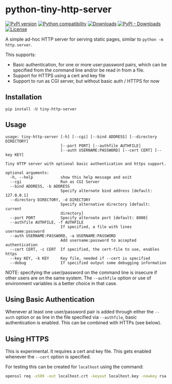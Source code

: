 # python-tiny-http-server

[![PyPi version](https://img.shields.io/pypi/v/tiny-http-server.svg)](https://pypi.python.org/pypi/tiny-http-server/)
[![Python compatibility](https://img.shields.io/pypi/pyversions/tiny-http-server.svg)](https://pypi.python.org/pypi/tiny-http-server/)
[![Downloads](https://static.pepy.tech/personalized-badge/tiny-http-server?period=week&units=none&left_color=blue&right_color=yellow&left_text=Downloads/week)](https://pepy.tech/project/tiny-http-server)
[![PyPI - Downloads](https://img.shields.io/pypi/dm/tiny-http-server)](https://pypistats.org/packages/tiny-http-server)
[![License](https://img.shields.io/github/license/johann-petrak/python-tiny-http-server.svg)](LICENSE)



A simple ad-hoc HTTP server for serving static pages,
similar to `python -m http.server`.

This supports:
* Basic authentication, for one or more user:password pairs, which can be specified from the command line and/or be read in from a file.
* Support for HTTPS using a cert and key file
* Support to run as CGI server, but without basic auth / HTTPS for now

## Installation

`pip install -U tiny-http-server` 

## Usage

```
usage: tiny-http-server [-h] [--cgi] [--bind ADDRESS] [--directory DIRECTORY]
                        [--port PORT] [--authfile AUTHFILE]
                        [--auth USERNAME:PASSWORD] [--cert CERT] [--key KEY]

Tiny HTTP server with optional basic authentication and https support.

optional arguments:
  -h, --help            show this help message and exit
  --cgi                 Run as CGI Server
  --bind ADDRESS, -b ADDRESS
                        Specify alternate bind address [default: 127.0.0.1]
  --directory DIRECTORY, -d DIRECTORY
                        Specify alternative directory [default: current
                        directory]
  --port PORT           Specify alternate port [default: 8000]
  --authfile AUTHFILE, -f AUTHFILE
                        If specified, a file with lines username:password
  --auth USERNAME:PASSWORD, -a USERNAME:PASSWORD
                        Add username:password to accepted authentication
  --cert CERT, -c CERT  If specified, the cert-file to use, enables https
  --key KEY, -k KEY     Key file, needed if --cert is specified
  --debug               If specified output some debugging information
```

NOTE: specifying the user/password on the command line is insecure if other users are on the same system. The `--authfile` option or use of environment variables is a better choice in that case. 


## Using Basic Authentication

Whenever at least one user/password pair is added through 
either the `--auth` option or as line in the file specified
via `--authfile`, basic authentication is enabled. 
This can be combined with HTTPs (see below).

## Using HTTPS

This is experimental. It requires a cert and key file. 
This gets enabled whenever the `--cert` option is specified.

For testing this can be created for `localhost` using the command:
```bash
openssl req -x509 -out localhost.crt -keyout localhost.key -newkey rsa:2048 -nodes -sha256 -subj '/CN=localhost' -extensions EXT -config <( printf "[dn]\nCN=localhost\n[req]\ndistinguished_name = dn\n[EXT]\nsubjectAltName=DNS:localhost\nkeyUsage=digitalSignature\nextendedKeyUsage=serverAuth")
```

